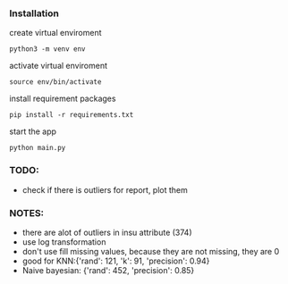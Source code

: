 ### Installation

create virtual enviroment
```python3
python3 -m venv env
```

activate virtual enviroment
```python3
source env/bin/activate
```

install requirement packages
```python3
pip install -r requirements.txt
```

start the app
```python3
python main.py
```

### TODO:
-  check if there is outliers for report, plot them
### NOTES:
- there are alot of outliers in insu attribute (374)
- use log transformation
- don't use fill missing values, because they are not missing, they are 0
- good for KNN:{'rand': 121, 'k': 91, 'precision': 0.94} 
- Naive bayesian: {'rand': 452, 'precision': 0.85}

